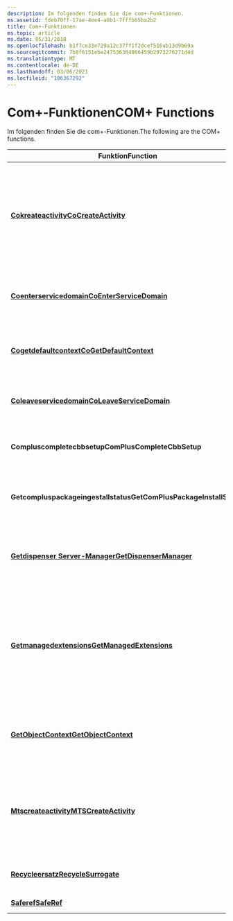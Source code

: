 ```yaml
---
description: Im folgenden finden Sie die com+-Funktionen.
ms.assetid: fdeb70ff-17ae-4ee4-a8b1-7fffb65ba2b2
title: Com+-Funktionen
ms.topic: article
ms.date: 05/31/2018
ms.openlocfilehash: b1f7ce33e729a12c37ff1f2dcef516ab13d9b69a
ms.sourcegitcommit: 7b8f6151ebe247536304866459b2973276271d4d
ms.translationtype: MT
ms.contentlocale: de-DE
ms.lasthandoff: 03/06/2021
ms.locfileid: "106367292"
---
```

# <a name="com-functions"></a><span data-ttu-id="28eec-103">Com+-Funktionen</span><span class="sxs-lookup"><span data-stu-id="28eec-103">COM+ Functions</span></span>

<span data-ttu-id="28eec-104">Im folgenden finden Sie die com+-Funktionen.</span><span class="sxs-lookup"><span data-stu-id="28eec-104">The following are the COM+ functions.</span></span>



| <span data-ttu-id="28eec-105">Funktion</span><span class="sxs-lookup"><span data-stu-id="28eec-105">Function</span></span>                                                                 | <span data-ttu-id="28eec-106">BESCHREIBUNG</span><span class="sxs-lookup"><span data-stu-id="28eec-106">Description</span></span>                                                                                                                             |
|--------------------------------------------------------------------------|-----------------------------------------------------------------------------------------------------------------------------------------|
| [<span data-ttu-id="28eec-107">**Cokreateactivity**</span><span class="sxs-lookup"><span data-stu-id="28eec-107">**CoCreateActivity**</span></span>](/windows/desktop/api/ComSvcs/nf-comsvcs-cocreateactivity)                             | <span data-ttu-id="28eec-108">Erstellt eine Aktivität für die synchrone oder asynchrone Batchverarbeitung, die COM+-Dienste verwenden kann, ohne dass eine COM+-Komponente erstellt werden muss.</span><span class="sxs-lookup"><span data-stu-id="28eec-108">Creates an activity to do synchronous or asynchronous batch work that can use COM+ services without needing to create a COM+ component.</span></span> |
| [<span data-ttu-id="28eec-109">**Coenterservicedomain**</span><span class="sxs-lookup"><span data-stu-id="28eec-109">**CoEnterServiceDomain**</span></span>](/windows/desktop/api/ComSvcs/nf-comsvcs-coenterservicedomain)                     | <span data-ttu-id="28eec-110">Wird verwendet, um Code einzugeben, der dann com+-Dienste verwenden kann.</span><span class="sxs-lookup"><span data-stu-id="28eec-110">Used to enter code that can then use COM+ services.</span></span>                                                                                     |
| [<span data-ttu-id="28eec-111">**Cogetdefaultcontext**</span><span class="sxs-lookup"><span data-stu-id="28eec-111">**CoGetDefaultContext**</span></span>](/windows/desktop/api/combaseapi/nf-combaseapi-cogetdefaultcontext)                       | <span data-ttu-id="28eec-112">Ruft einen Verweis auf den Standardkontext des angegebenen Apartment ab.</span><span class="sxs-lookup"><span data-stu-id="28eec-112">Retrieves a reference to the default context of the specified apartment.</span></span>                                                                |
| [<span data-ttu-id="28eec-113">**Coleaveservicedomain**</span><span class="sxs-lookup"><span data-stu-id="28eec-113">**CoLeaveServiceDomain**</span></span>](/windows/desktop/api/ComSvcs/nf-comsvcs-coleaveservicedomain)                     | <span data-ttu-id="28eec-114">Wird verwendet, um Code zu verlassen, der com+-Dienste verwendet.</span><span class="sxs-lookup"><span data-stu-id="28eec-114">Used to leave code that uses COM+ services.</span></span>                                                                                             |
| <span data-ttu-id="28eec-115">**Compluscompletecbbsetup**</span><span class="sxs-lookup"><span data-stu-id="28eec-115">**ComPlusCompleteCbbSetup**</span></span>               | <span data-ttu-id="28eec-116">Schließt eine Katalog Migration auf dem Zielcomputer ab.</span><span class="sxs-lookup"><span data-stu-id="28eec-116">Completes a catalog migration on the destination computer.</span></span>                                                                              |
| <span data-ttu-id="28eec-117">**Getcompluspackageingestallstatus**</span><span class="sxs-lookup"><span data-stu-id="28eec-117">**GetComPlusPackageInstallStatus**</span></span> | <span data-ttu-id="28eec-118">Gibt an, ob die Common Language Runtime (CLR) von 64 Bit installiert ist.</span><span class="sxs-lookup"><span data-stu-id="28eec-118">Indicates whether the 64-bit Common Language Runtime (CLR) is installed.</span></span>                                                                |
| [<span data-ttu-id="28eec-119">**Getdispenser Server-Manager**</span><span class="sxs-lookup"><span data-stu-id="28eec-119">**GetDispenserManager**</span></span>](/windows/desktop/api/MtxDM/nf-mtxdm-getdispensermanager)                       | <span data-ttu-id="28eec-120">Ruft die [**idispenser Manager Manager**](/windows/desktop/api/ComSvcs/nn-comsvcs-idispensermanager) -Schnittstelle des Dispenser-Managers ab.</span><span class="sxs-lookup"><span data-stu-id="28eec-120">Retrieves the dispenser manager's [**IDispenserManager**](/windows/desktop/api/ComSvcs/nn-comsvcs-idispensermanager) interface.</span></span>                                             |
| [<span data-ttu-id="28eec-121">**Getmanagedextensions**</span><span class="sxs-lookup"><span data-stu-id="28eec-121">**GetManagedExtensions**</span></span>](/windows/desktop/api/ComSvcs/nf-comsvcs-getmanagedextensions)                     | <span data-ttu-id="28eec-122">Bestimmt, ob die installierte Version von com+ spezielle Features unterstützt, die zum Verwalten von Serviced Components (verwalteten Objekten) bereitgestellt werden.</span><span class="sxs-lookup"><span data-stu-id="28eec-122">Determines whether the installed version of COM+ supports special features provided to manage serviced components (managed objects).</span></span>    |
| [<span data-ttu-id="28eec-123">**GetObjectContext**</span><span class="sxs-lookup"><span data-stu-id="28eec-123">**GetObjectContext**</span></span>](/windows/desktop/api/ComSvcs/nf-comsvcs-getobjectcontext)                             | <span data-ttu-id="28eec-124">Ruft einen Verweis auf den Kontext ab, der dem aktuellen com+-Objekt zugeordnet ist.</span><span class="sxs-lookup"><span data-stu-id="28eec-124">Retrieves a reference to the context that is associated with the current COM+ object.</span></span>                                                   |
| [<span data-ttu-id="28eec-125">**Mtscreateactivity**</span><span class="sxs-lookup"><span data-stu-id="28eec-125">**MTSCreateActivity**</span></span>](/windows/desktop/api/ComSvcs/nf-comsvcs-mtscreateactivity)                           | <span data-ttu-id="28eec-126">Erstellt eine Aktivität in einem Single Thread-Apartment, um synchrone oder asynchrone Batch Vorgänge auszuführen.</span><span class="sxs-lookup"><span data-stu-id="28eec-126">Creates an activity in a single-threaded apartment to do synchronous or asynchronous batch work.</span></span>                                        |
| [<span data-ttu-id="28eec-127">**Recycleersatz**</span><span class="sxs-lookup"><span data-stu-id="28eec-127">**RecycleSurrogate**</span></span>](/windows/desktop/api/ComSvcs/nf-comsvcs-recyclesurrogate)                             | <span data-ttu-id="28eec-128">Wieder verwendet den aufrufenden Prozess.</span><span class="sxs-lookup"><span data-stu-id="28eec-128">Recycles the calling process.</span></span>                                                                                                           |
| [<span data-ttu-id="28eec-129">**Saferef**</span><span class="sxs-lookup"><span data-stu-id="28eec-129">**SafeRef**</span></span>](/windows/desktop/api/ComSvcs/nf-comsvcs-saferef)                                               | <span data-ttu-id="28eec-130">Veralteten Verwenden Sie nicht.</span><span class="sxs-lookup"><span data-stu-id="28eec-130">Obsolete; do not use.</span></span>                                                                                                                   |



 

 

 



